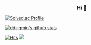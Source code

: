 ### <p align="center">Hi 👋

[![Solved.ac Profile](http://mazassumnida.wtf/api/v2/generate_badge?boj=ddingmin)](https://solved.ac/ddingmin/)
  
  
[![ddingmin's github stats](https://github-readme-stats.vercel.app/api?username=ddingmin)](https://github.com/anuraghazra/github-readme-stats)


[![Hits](https://hits.seeyoufarm.com/api/count/incr/badge.svg?url=https%3A%2F%2Fgithub.com%2Fddingmin%2Fhit-counter&count_bg=%23268C67&title_bg=%23555555&icon=&icon_color=%23963C3C&title=hits&edge_flat=true)](https://hits.seeyoufarm.com)
<a href="https://ddingmin00.tistory.com/"><img src="https://img.shields.io/badge/blog-A9BCF5?style=flat-square&logo=GitHub Sponsors&logoColor=white&link=https://ddingmin00.tistory.com/"/></a>


<!--
**ddingmin/ddingmin** is a ✨ _special_ ✨ repository because its `README.md` (this file) appears on your GitHub profile.


Here are some ideas to get you started:

- 🔭 I’m currently working on ...
- 🌱 I’m currently learning ...
- 👯 I’m looking to collaborate on ...
- 🤔 I’m looking for help with ...
- 💬 Ask me about ...
- 📫 How to reach me: ...
- 😄 Pronouns: ...
- ⚡ Fun fact: ...
-->
